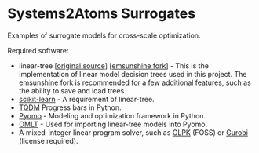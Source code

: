 # Systems2Atoms Surrogates

Examples of surrogate models for cross-scale optimization.

Required software:
- linear-tree \[[original source](https://github.com/cerlymarco/linear-tree)\] \[[emsunshine fork](https://github.com/emsunshine/linear-tree)\] - This is the implementation of linear model decision trees used in this project. The emsunshine fork is recommended for a few additional features, such as the ability to save and load trees.
- [scikit-learn](https://scikit-learn.org/stable/) - A requirement of linear-tree.
- [TQDM](https://github.com/tqdm/tqdm) Progress bars in Python.
- [Pyomo](http://www.pyomo.org/) - Modeling and optimization framework in Python.
- [OMLT](https://github.com/cog-imperial/OMLT/tree/main) - Used for importing linear-tree models into Pyomo.
- A mixed-integer linear program solver, such as [GLPK](https://www.gnu.org/software/glpk/) (FOSS) or [Gurobi](https://www.gurobi.com/) (license required).
